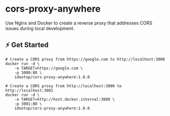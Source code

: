 # cors-proxy-anywhere

Use Nginx and Docker to create a reverse proxy that addresses CORS issues during local development.

## ⚡️ Get Started

```shell
# Create a CORS proxy from https://google.com to http://localhost:3000
docker run -d \
    -e TARGET=https://google.com \
    -p 3000:80 \
    idootop/cors-proxy-anywhere:1.0.0

# Create a CORS proxy from http://localhost:3000 to http://localhost:3001
docker run -d \
    -e TARGET=http://host.docker.internal:3000 \
    -p 3001:80 \
    idootop/cors-proxy-anywhere:1.0.0
```
